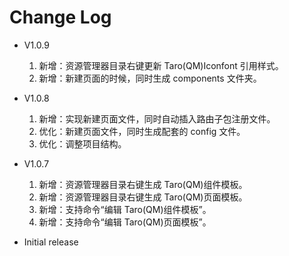 # Change Log

- V1.0.9

  1. 新增：资源管理器目录右键更新 Taro(QM)Iconfont 引用样式。
  2. 新增：新建页面的时候，同时生成 components 文件夹。

- V1.0.8

  1. 新增：实现新建页面文件，同时自动插入路由子包注册文件。
  2. 优化：新建页面文件，同时生成配套的 config 文件。
  3. 优化：调整项目结构。

- V1.0.7

  1.  新增：资源管理器目录右键生成 Taro(QM)组件模板。
  2.  新增：资源管理器目录右键生成 Taro(QM)页面模板。
  3.  新增：支持命令“编辑 Taro(QM)组件模板”。
  4.  新增：支持命令“编辑 Taro(QM)页面模板”。

- Initial release
